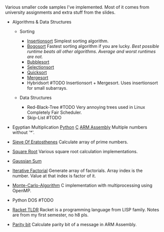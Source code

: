 Various smaller code samples I've implemented. Most of it comes from university assignments and extra stuff from the slides.

- Algorithms & Data Structures

  - Sorting
    - [Insertionsort](insertion_sort.py)
      Simplest sorting algorithm.
    - [Bogosort](bogo_sort.py)
      Fastest sorting algorithm if you are lucky. *Best possible runtime beats all other algorithms. Average and worst runtimes are not.*
    - [Bubblesort](bubble_sort.py)
    - [Selectionsort](selection_sort.py)
    - [Quicksort](quick_sort.py)
    - [Mergesort](merge_sort.py)
    - Hybridsort #TODO
      Insertionsort + Mergesort. Uses insertionsort for small subarrays.

  - Data Structures
    - Red-Black-Tree #TODO
      Very annoying trees used in Linux Completely Fair Scheduler.
    - Skip-List #TODO
- Egyptian Multiplication [Python](egyptian_multiplication.py) [C](egyptian_multiplication.c) [ARM Assembly](egyptian_multiplication.s)
  Multiple numbers without '*'.
- [Sieve Of Eratosthenes](sieve_of_eratosthenes.py)
  Calculate array of prime numbers.
- [Square Root](square_root.py)
  Various square root calculation implementations.
- [Gaussian Sum](gauss.py)
- [Iterative Factorial](factorial.py)
  Generate array of factorials. Array index is the number. Value at that index is factor of it.
- [Monte-Carlo-Algorithm](pi_parallel.c)
  C implementation with multiprocessing using OpenMP.
- Python DOS #TODO
- [Racket TLDR](DrRacketTLDR.rkt)
  Racket is a programming language from LISP family. Notes are from my first semester, no h8 pls. 
- [Parity bit](paritybit.s)
  Calculate parity bit of a message in ARM Assembly.